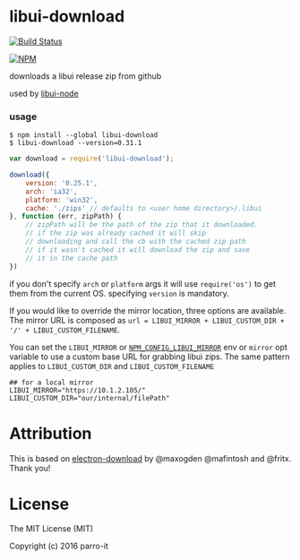 # libui-download

[![Build Status](https://travis-ci.org/parro-it/libui-download.svg?branch=master)](https://travis-ci.org/parro-it/libui-download)

[![NPM](https://nodei.co/npm/libui-download.png)](https://nodei.co/npm/libui-download/)

downloads a libui release zip from github

used by [libui-node](https://npmjs.org/libui-node)

### usage

```plain
$ npm install --global libui-download
$ libui-download --version=0.31.1
```

```js
var download = require('libui-download');

download({
	version: '0.25.1',
	arch: 'ia32',
	platform: 'win32',
	cache: './zips' // defaults to <user home directory>/.libui
}, function (err, zipPath) {
	// zipPath will be the path of the zip that it downloaded.
	// if the zip was already cached it will skip
	// downloading and call the cb with the cached zip path
	// if it wasn't cached it will download the zip and save
	// it in the cache path
})
```

if you don't specify `arch` or `platform` args it will use `require('os')` to get them from the current OS. specifying `version` is mandatory.

If you would like to override the mirror location, three options are available. The mirror URL is composed as `url = LIBUI_MIRROR + LIBUI_CUSTOM_DIR + '/' + LIBUI_CUSTOM_FILENAME`.

You can set the `LIBUI_MIRROR` or [`NPM_CONFIG_LIBUI_MIRROR`](https://docs.npmjs.com/misc/config#environment-variables) env or `mirror` opt variable to use a custom base URL for grabbing libui zips. The same pattern applies to `LIBUI_CUSTOM_DIR` and `LIBUI_CUSTOM_FILENAME`

```plain
## for a local mirror
LIBUI_MIRROR="https://10.1.2.105/"
LIBUI_CUSTOM_DIR="our/internal/filePath"
```

# Attribution

This is based on [electron-download](https://github.com/electron-userland/electron-download)
by @maxogden @mafintosh and @fritx. Thank you!

# License

The MIT License (MIT)

Copyright (c) 2016 parro-it
